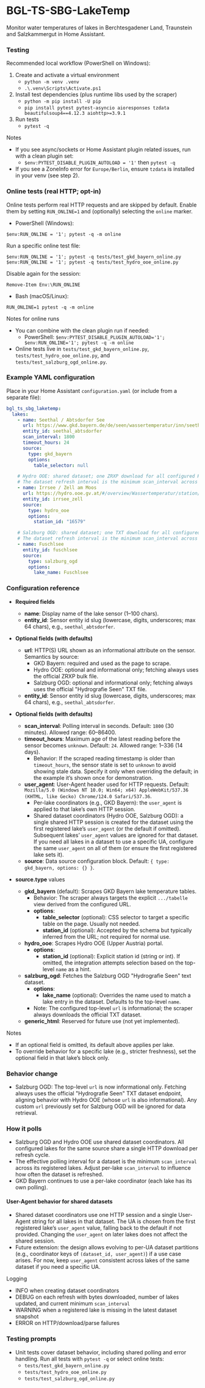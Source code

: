 # BGL-TS-SBG-LakeTemp
Monitor water temperatures of lakes in Berchtesgadener Land, Traunstein and Salzkammergut in Home Assistant.

### Testing

Recommended local workflow (PowerShell on Windows):

1) Create and activate a virtual environment
   - `python -m venv .venv`
   - `.\.venv\Scripts\Activate.ps1`
2) Install test dependencies (plus runtime libs used by the scraper)
   - `python -m pip install -U pip`
   - `pip install pytest pytest-asyncio aioresponses tzdata beautifulsoup4==4.12.3 aiohttp>=3.9.1`
3) Run tests
   - `pytest -q`

Notes
- If you see async/sockets or Home Assistant plugin related issues, run with a clean plugin set:
  - `$env:PYTEST_DISABLE_PLUGIN_AUTOLOAD = '1'` then `pytest -q`
- If you see a ZoneInfo error for `Europe/Berlin`, ensure `tzdata` is installed in your venv (see step 2).

### Online tests (real HTTP; opt-in)

Online tests perform real HTTP requests and are skipped by default. Enable them by setting `RUN_ONLINE=1` and (optionally) selecting the `online` marker.

- PowerShell (Windows):

```
$env:RUN_ONLINE = '1'; pytest -q -m online
```

Run a specific online test file:

```
$env:RUN_ONLINE = '1'; pytest -q tests/test_gkd_bayern_online.py
$env:RUN_ONLINE = '1'; pytest -q tests/test_hydro_ooe_online.py
```

Disable again for the session:

```
Remove-Item Env:\RUN_ONLINE
```

- Bash (macOS/Linux):

```
RUN_ONLINE=1 pytest -q -m online
```

Notes for online runs
- You can combine with the clean plugin run if needed:
  - PowerShell: `$env:PYTEST_DISABLE_PLUGIN_AUTOLOAD='1'; $env:RUN_ONLINE='1'; pytest -q -m online`
- Online tests live in `tests/test_gkd_bayern_online.py`, `tests/test_hydro_ooe_online.py`, and `tests/test_salzburg_ogd_online.py`.

### Example YAML configuration

Place in your Home Assistant `configuration.yaml` (or include from a separate file):

```yaml
bgl_ts_sbg_laketemp:
  lakes:
    - name: Seethal / Abtsdorfer See
      url: https://www.gkd.bayern.de/de/seen/wassertemperatur/inn/seethal-18673955/messwerte
      entity_id: seethal_abtsdorfer
      scan_interval: 1800
      timeout_hours: 24
      source:
        type: gkd_bayern
        options:
          table_selector: null

    # Hydro OOE: shared dataset; one ZRXP download for all configured Hydro OOE lakes.
    # The dataset refresh interval is the minimum scan_interval across Hydro OOE lakes.
    - name: Irrsee / Zell am Moos
      url: https://hydro.ooe.gv.at/#/overview/Wassertemperatur/station/16579/Zell%20am%20Moos/Wassertemperatur?period=P7
      entity_id: irrsee_zell
      source:
        type: hydro_ooe
        options:
          station_id: "16579"

    # Salzburg OGD: shared dataset; one TXT download for all configured Salzburg OGD lakes.
    # The dataset refresh interval is the minimum scan_interval across Salzburg OGD lakes.
    - name: Fuschlsee
      entity_id: fuschlsee
      source:
        type: salzburg_ogd
        options:
          lake_name: Fuschlsee
```

### Configuration reference

- **Required fields**
  - **name**: Display name of the lake sensor (1–100 chars).
  - **entity_id**: Sensor entity id slug (lowercase, digits, underscores; max 64 chars), e.g., `seethal_abtsdorfer`.

- **Optional fields (with defaults)**
  - **url**: HTTP(S) URL shown as an informational attribute on the sensor. Semantics by source:
    - GKD Bayern: required and used as the page to scrape.
    - Hydro OOE: optional and informational only; fetching always uses the official ZRXP bulk file.
    - Salzburg OGD: optional and informational only; fetching always uses the official "Hydrografie Seen" TXT file.
  - **entity_id**: Sensor entity id slug (lowercase, digits, underscores; max 64 chars), e.g., `seethal_abtsdorfer`.

- **Optional fields (with defaults)**
  - **scan_interval**: Polling interval in seconds. Default: `1800` (30 minutes). Allowed range: 60–86400.
  - **timeout_hours**: Maximum age of the latest reading before the sensor becomes `unknown`. Default: `24`. Allowed range: 1–336 (14 days).
    - Behavior: If the scraped reading timestamp is older than `timeout_hours`, the sensor state is set to `unknown` to avoid showing stale data. Specify it only when overriding the default; in the example it’s shown once for demonstration.
  - **user_agent**: User-Agent header used for HTTP requests. Default: `Mozilla/5.0 (Windows NT 10.0; Win64; x64) AppleWebKit/537.36 (KHTML, like Gecko) Chrome/124.0 Safari/537.36`.
    - Per-lake coordinators (e.g., GKD Bayern): the `user_agent` is applied to that lake’s own HTTP session.
    - Shared dataset coordinators (Hydro OOE, Salzburg OGD): a single shared HTTP session is created for the dataset using the first registered lake’s `user_agent` (or the default if omitted). Subsequent lakes’ `user_agent` values are ignored for that dataset. If you need all lakes in a dataset to use a specific UA, configure the same `user_agent` on all of them (or ensure the first registered lake sets it).
  - **source**: Data source configuration block. Default: `{ type: gkd_bayern, options: {} }`.

- **source.type** values
  - **gkd_bayern** (default): Scrapes GKD Bayern lake temperature tables.
    - Behavior: The scraper always targets the explicit `.../tabelle` view derived from the configured URL.
    - **options**:
      - **table_selector** (optional): CSS selector to target a specific table on the page. Usually not needed.
      - **station_id** (optional): Accepted by the schema but typically inferred from the URL; not required for normal use.
  - **hydro_ooe**: Scrapes Hydro OOE (Upper Austria) portal.
    - **options**:
      - **station_id** (optional): Explicit station id (string or int). If omitted, the integration attempts selection based on the top-level `name` as a hint.
  - **salzburg_ogd**: Fetches the Salzburg OGD "Hydrografie Seen" text dataset.
    - **options**:
      - **lake_name** (optional): Overrides the name used to match a lake entry in the dataset. Defaults to the top-level `name`.
    - Note: The configured top-level `url` is informational; the scraper always downloads the official TXT dataset.
  - **generic_html**: Reserved for future use (not yet implemented).

Notes
- If an optional field is omitted, its default above applies per lake.
- To override behavior for a specific lake (e.g., stricter freshness), set the optional field in that lake’s block only.

### Behavior change

- Salzburg OGD: The top-level `url` is now informational only. Fetching always uses the official "Hydrografie Seen" TXT dataset endpoint, aligning behavior with Hydro OOE (whose `url` is also informational). Any custom `url` previously set for Salzburg OGD will be ignored for data retrieval.

### How it polls

- Salzburg OGD and Hydro OOE use shared dataset coordinators. All configured lakes for the same source share a single HTTP download per refresh cycle.
- The effective polling interval for a dataset is the minimum `scan_interval` across its registered lakes. Adjust per-lake `scan_interval` to influence how often the dataset is refreshed.
- GKD Bayern continues to use a per-lake coordinator (each lake has its own polling).

#### User-Agent behavior for shared datasets

- Shared dataset coordinators use one HTTP session and a single User-Agent string for all lakes in that dataset. The UA is chosen from the first registered lake’s `user_agent` value, falling back to the default if not provided. Changing the `user_agent` on later lakes does not affect the shared session.
- Future extension: the design allows evolving to per-UA dataset partitions (e.g., coordinator keys of `(dataset_id, user_agent)`) if a use case arises. For now, keep `user_agent` consistent across lakes of the same dataset if you need a specific UA.

Logging
- INFO when creating dataset coordinators
- DEBUG on each refresh with bytes downloaded, number of lakes updated, and current minimum `scan_interval`
- WARNING when a registered lake is missing in the latest dataset snapshot
- ERROR on HTTP/download/parse failures

### Testing prompts

- Unit tests cover dataset behavior, including shared polling and error handling. Run all tests with `pytest -q` or select online tests:
  - `tests/test_gkd_bayern_online.py`
  - `tests/test_hydro_ooe_online.py`
  - `tests/test_salzburg_ogd_online.py`

